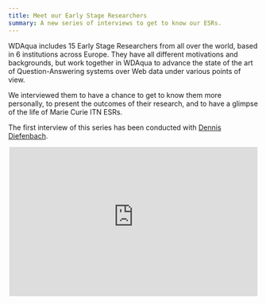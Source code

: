 ```yaml
---
title: Meet our Early Stage Researchers
summary: A new series of interviews to get to know our ESRs.
---
```


WDAqua includes 15 Early Stage Researchers from all over the world, based in 6 institutions across Europe.
They have all different motivations and backgrounds, but work together in WDAqua to advance the state of the art of Question-Answering systems over Web data under various points of view.

We interviewed them to have a chance to get to know them more personally, to present the outcomes of their research, and to have a glimpse of the life of Marie Curie ITN ESRs.

The first interview of this series has been conducted with [Dennis Diefenbach](http://wdaqua.eu/students/dennis-diefenbach/). 

<div align="center"> 
<iframe width="500" height="300" src="https://www.youtube-nocookie.com/embed/e009i333JWI?rel=0" frameborder="0" allow="autoplay; encrypted-media" allowfullscreen></iframe>
</iframe>
</div>
